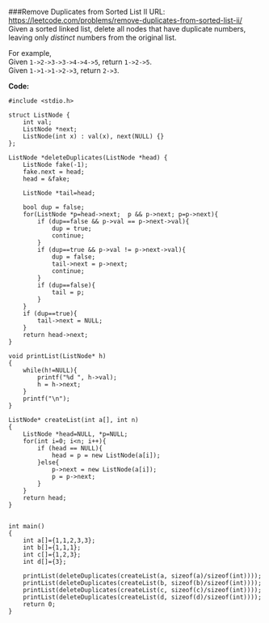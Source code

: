 ###Remove Duplicates from Sorted List II
URL: https://leetcode.com/problems/remove-duplicates-from-sorted-list-ii/</br>
Given a sorted linked list, delete all nodes that have duplicate numbers, leaving only _distinct_ numbers from the original list.

For example,</br>
Given `1->2->3->3->4->4->5`, return `1->2->5`.</br>
Given `1->1->1->2->3`, return `2->3`.

__Code:__

	#include <stdio.h>

	struct ListNode {
	    int val;
	    ListNode *next;
	    ListNode(int x) : val(x), next(NULL) {}
	};

	ListNode *deleteDuplicates(ListNode *head) {
	    ListNode fake(-1);
	    fake.next = head;
	    head = &fake;

	    ListNode *tail=head;

	    bool dup = false;
	    for(ListNode *p=head->next;  p && p->next; p=p->next){
	        if (dup==false && p->val == p->next->val){
	            dup = true;            
	            continue;
	        }
	        if (dup==true && p->val != p->next->val){
	            dup = false;
	            tail->next = p->next;
	            continue;
	        }
	        if (dup==false){
	            tail = p;
	        }
	    }
	    if (dup==true){
	        tail->next = NULL;
	    }
	    return head->next;
	}

	void printList(ListNode* h)
	{
	    while(h!=NULL){
	        printf("%d ", h->val);
	        h = h->next;
	    }
	    printf("\n");
	}

	ListNode* createList(int a[], int n)
	{
	    ListNode *head=NULL, *p=NULL;
	    for(int i=0; i<n; i++){
	        if (head == NULL){
	            head = p = new ListNode(a[i]);
	        }else{
	            p->next = new ListNode(a[i]);
	            p = p->next;
	        }
	    }
	    return head;
	}


	int main()
	{
	    int a[]={1,1,2,3,3};
	    int b[]={1,1,1};
	    int c[]={1,2,3};
	    int d[]={3};

	    printList(deleteDuplicates(createList(a, sizeof(a)/sizeof(int))));
	    printList(deleteDuplicates(createList(b, sizeof(b)/sizeof(int))));
	    printList(deleteDuplicates(createList(c, sizeof(c)/sizeof(int))));
	    printList(deleteDuplicates(createList(d, sizeof(d)/sizeof(int))));
	    return 0;
	}